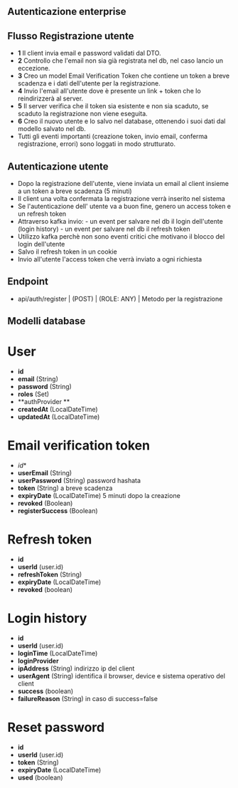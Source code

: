 ## Autenticazione enterprise

## Flusso Registrazione utente
- **1** Il client invia email e password validati dal DTO.
- **2** Controllo che l'email non sia già registrata nel db, nel caso lancio un eccezione.
- **3** Creo un model Email Verification Token che contiene un token a breve scadenza e i dati dell'utente per la registrazione.
- **4** Invio l'email all'utente dove è presente un link + token che lo reindirizzerà al server.
- **5** Il server verifica che il token sia esistente e non sia scaduto, se scaduto la registrazione non viene eseguita.
- **6** Creo il nuovo utente e lo salvo nel database, ottenendo i suoi dati dal modello salvato nel db.
- Tutti gli eventi importanti (creazione token, invio email, conferma registrazione, errori) sono loggati in modo strutturato.

## Autenticazione utente
- Dopo la registrazione dell'utente, viene inviata un email al client insieme a un token a breve scadenza (5 minuti)
- Il client una volta confermata la registrazione verrà inserito nel sistema
- Se l'autenticazione dell' utente va a buon fine, genero un access token e un refresh token
- Attraverso kafka invio: - un event per salvare nel db il login dell'utente (login history)
                          - un event per salvare nel db il refresh token
- Utilizzo kafka perchè non sono eventi critici che motivano il blocco del login dell'utente
- Salvo il refresh token in un cookie
- Invio all'utente l'access token che verrà inviato a ogni richiesta



## Endpoint

- api/auth/register | (POST) | (ROLE: ANY) | Metodo per la registrazione

## Modelli database

# User
- **id**
- **email** (String)
- **password** (String)
- **roles** (Set)
- **authProvider **
- **createdAt** (LocalDateTime)
- **updatedAt** (LocalDateTime)

# Email verification token
- *id**
- **userEmail** (String) 
- **userPassword** (String) password hashata 
- **token** (String) a breve scadenza
- **expiryDate** (LocalDateTime) 5 minuti dopo la creazione
- **revoked** (Boolean) 
- **registerSuccess** (Boolean) 

# Refresh token
- **id**
- **userId** (user.id)
- **refreshToken** (String)
- **expiryDate** (LocalDateTime)
- **revoked** (boolean)

# Login history
- **id**
- **userId** (user.id)
- **loginTime** (LocalDateTime)
- **loginProvider**
- **ipAddress** (String) indirizzo ip del client
- **userAgent** (String) identifica il browser, device e sistema operativo del client
- **success** (boolean)
- **failureReason** (String) in caso di success=false

# Reset password
- **id**
- **userId** (user.id)
- **token** (String)
- **expiryDate** (LocalDateTime)
- **used** (boolean)